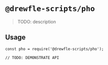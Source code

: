 # `@drewfle-scripts/pho`

> TODO: description

## Usage

```
const pho = require('@drewfle-scripts/pho');

// TODO: DEMONSTRATE API
```
